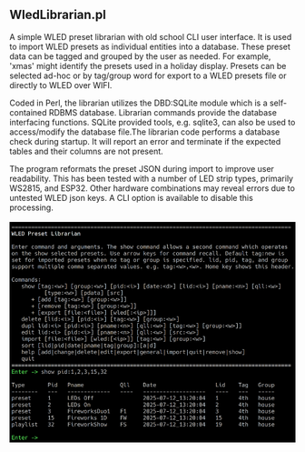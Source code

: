 ## WledLibrarian.pl
A simple WLED preset librarian with old school CLI user interface. It is used to import WLED 
presets as individual entities into a database. These preset data can be tagged and grouped by 
the user as needed. For example, 'xmas' might identify the presets used in a holiday display. 
Presets can be selected ad-hoc or by tag/group word for export to a WLED presets file or 
directly to WLED over WIFI. 

Coded in Perl, the librarian utilizes the DBD:SQLite module which is a self-contained RDBMS database. 
Librarian commands provide the database interfacing functions. SQLite provided tools, e.g. sqlite3, 
can also be used to access/modify the database file.The librarian code performs a database check 
during startup. It will report an error and terminate if the expected tables and their columns 
are not present.

The program reformats the preset JSON during import to improve user readability. This has been tested 
with a number of LED strip types, primarily WS2815, and ESP32. Other hardware combinations may reveal 
errors due to untested WLED json keys. A CLI option is available to disable this processing.
<br/><br/>
<img src="librarian.png" alt="screenshot" width="600"/>
